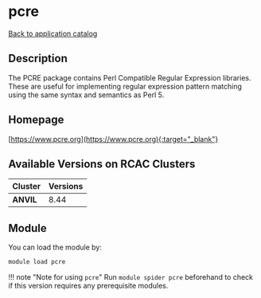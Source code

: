 # pcre

[Back to application catalog](../app_catalog.md)

## Description

The PCRE package contains Perl Compatible Regular Expression libraries. These are useful for implementing regular expression pattern matching using the same syntax and semantics as Perl 5.

## Homepage

[https://www.pcre.org](https://www.pcre.org){:target="_blank"}

## Available Versions on RCAC Clusters

|Cluster|Versions|
|---|---|
**ANVIL**|8.44

## Module

You can load the module by:

```bash
module load pcre
```

!!! note "Note for using `pcre`"
    Run `module spider pcre` beforehand to check if this version requires any prerequisite modules.
